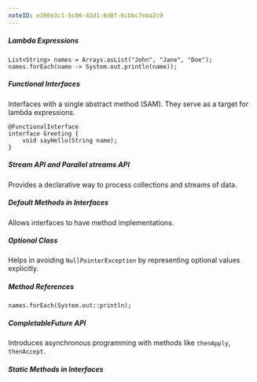 ```yaml
---
noteID: e300e3c1-5c06-42d1-8d8f-6cbbc7eba2c9
---
```

##### Lambda Expressions
```
List<String> names = Arrays.asList("John", "Jane", "Doe");
names.forEach(name -> System.out.println(name));
```

##### Functional Interfaces
Interfaces with a single abstract method (SAM). They serve as a target for lambda expressions.
```
@FunctionalInterface
interface Greeting {
    void sayHello(String name);
}
```

##### Stream API and Parallel streams API
Provides a declarative way to process collections and streams of data.

##### Default Methods in Interfaces
Allows interfaces to have method implementations.

##### Optional Class
 Helps in avoiding `NullPointerException` by representing optional values explicitly.


##### Method References
```
names.forEach(System.out::println);
```

##### CompletableFuture API
 Introduces asynchronous programming with methods like `thenApply`, `thenAccept`.


##### Static Methods in Interfaces


